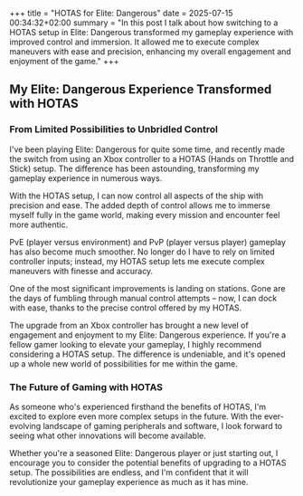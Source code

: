 +++
title = "HOTAS for Elite: Dangerous"
date = 2025-07-15 00:34:32+02:00
summary = "In this post I talk about how switching to a HOTAS setup in Elite: Dangerous transformed my gameplay experience with improved control and immersion. It allowed me to execute complex maneuvers with ease and precision, enhancing my overall engagement and enjoyment of the game."
+++
## My Elite: Dangerous Experience Transformed with HOTAS
### From Limited Possibilities to Unbridled Control

I've been playing Elite: Dangerous for quite some time, and recently made the switch from using an Xbox controller to a HOTAS (Hands on Throttle and Stick) setup. The difference has been astounding, transforming my gameplay experience in numerous ways.

With the HOTAS setup, I can now control all aspects of the ship with precision and ease. The added depth of control allows me to immerse myself fully in the game world, making every mission and encounter feel more authentic.

PvE (player versus environment) and PvP (player versus player) gameplay has also become much smoother. No longer do I have to rely on limited controller inputs; instead, my HOTAS setup lets me execute complex maneuvers with finesse and accuracy.

One of the most significant improvements is landing on stations. Gone are the days of fumbling through manual control attempts – now, I can dock with ease, thanks to the precise control offered by my HOTAS.

The upgrade from an Xbox controller has brought a new level of engagement and enjoyment to my Elite: Dangerous experience. If you're a fellow gamer looking to elevate your gameplay, I highly recommend considering a HOTAS setup. The difference is undeniable, and it's opened up a whole new world of possibilities for me within the game.

### The Future of Gaming with HOTAS

As someone who's experienced firsthand the benefits of HOTAS, I'm excited to explore even more complex setups in the future. With the ever-evolving landscape of gaming peripherals and software, I look forward to seeing what other innovations will become available.

Whether you're a seasoned Elite: Dangerous player or just starting out, I encourage you to consider the potential benefits of upgrading to a HOTAS setup. The possibilities are endless, and I'm confident that it will revolutionize your gameplay experience as much as it has mine.

